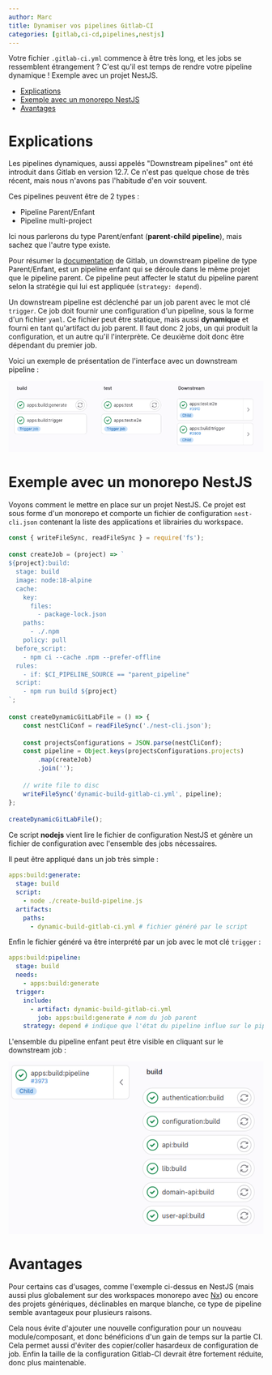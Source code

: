 ```yaml
---
author: Marc
title: Dynamiser vos pipelines Gitlab-CI
categories: [gitlab,ci-cd,pipelines,nestjs]
---
```

Votre fichier `.gitlab-ci.yml` commence à être très long, et les jobs se ressemblent étrangement ? C'est qu'il est temps de rendre votre pipeline dynamique ! Exemple avec un projet NestJS.

- [Explications](#explications)
- [Exemple avec un monorepo NestJS](#exemple-avec-un-monorepo-nestjs)
- [Avantages](#avantages)

# Explications

Les pipelines dynamiques, aussi appelés "Downstream pipelines" ont été introduit dans Gitlab en version 12.7. Ce n'est pas quelque chose de très récent, mais nous n'avons pas l'habitude d'en voir souvent.

Ces pipelines peuvent être de 2 types :
- Pipeline Parent/Enfant
- Pipeline multi-project

Ici nous parlerons du type Parent/enfant (**parent-child pipeline**), mais sachez que l'autre type existe.

Pour résumer la [documentation](https://docs.gitlab.com/ee/ci/pipelines/downstream_pipelines.html) de Gitlab, un downstream pipeline de type Parent/Enfant, est un pipeline enfant qui se déroule dans le même projet que le pipeline parent. Ce pipeline peut affecter le statut du pipeline parent selon la stratégie qui lui est appliquée (`strategy: depend`).

Un downstream pipeline est déclenché par un job parent avec le mot clé `trigger`. Ce job doit fournir une configuration d'un pipeline, sous la forme d'un fichier `yaml`. Ce fichier peut être statique, mais aussi **dynamique** et fourni en tant qu'artifact du job parent. Il faut donc 2 jobs, un qui produit la configuration, et un autre qu'il l'interprète. Ce deuxième doit donc être dépendant du premier job.

Voici un exemple de présentation de l'interface avec un downstream pipeline : 

![downstream pipeline](/assets/images/gitlab/downstream-pipelines.png)


# Exemple avec un monorepo NestJS

Voyons comment le mettre en place sur un projet NestJS. Ce projet est sous forme d'un monorepo et comporte un fichier de configuration `nest-cli.json` contenant la liste des applications et librairies du workspace. 

```js
const { writeFileSync, readFileSync } = require('fs');

const createJob = (project) => `
${project}:build:
  stage: build
  image: node:18-alpine
  cache:
    key:
      files:
        - package-lock.json
    paths:
      - ./.npm
    policy: pull
  before_script:
    - npm ci --cache .npm --prefer-offline
  rules:
    - if: $CI_PIPELINE_SOURCE == "parent_pipeline"
  script:
    - npm run build ${project}
`;

const createDynamicGitLabFile = () => {
    const nestCliConf = readFileSync('./nest-cli.json');

    const projectsConfigurations = JSON.parse(nestCliConf);
    const pipeline = Object.keys(projectsConfigurations.projects)
        .map(createJob)
        .join('');

    // write file to disc
    writeFileSync('dynamic-build-gitlab-ci.yml', pipeline);
};

createDynamicGitLabFile();
```

Ce script **nodejs** vient lire le fichier de configuration NestJS et génère un fichier de configuration avec l'ensemble des jobs nécessaires.

Il peut être appliqué dans un job très simple : 

```yaml
apps:build:generate:
  stage: build
  script:
    - node ./create-build-pipeline.js
  artifacts:
    paths:
      - dynamic-build-gitlab-ci.yml # fichier généré par le script
```

Enfin le fichier généré va être interprété par un job avec le mot clé `trigger` :

```yaml
apps:build:pipeline:
  stage: build
  needs:
    - apps:build:generate
  trigger:
    include:
      - artifact: dynamic-build-gitlab-ci.yml
        job: apps:build:generate # nom du job parent
    strategy: depend # indique que l'état du pipeline influe sur le pipeline parent 
```

L'ensemble du pipeline enfant peut être visible en cliquant sur le downstream job :

![downstream pipeline_children](/assets/images/gitlab/downstream-pipelines-2.png)


# Avantages

Pour certains cas d'usages, comme l'exemple ci-dessus en NestJS (mais aussi plus globalement sur des workspaces monorepo avec [Nx](https://nx.dev/)) ou encore des projets génériques, déclinables en marque blanche, ce type de pipeline semble avantageux pour plusieurs raisons. 

Cela nous évite d'ajouter une nouvelle configuration pour un nouveau module/composant, et donc bénéficions d'un gain de temps sur la partie CI. Cela permet aussi d'éviter des copier/coller hasardeux de configuration de job. Enfin la taille de la configuration Gitlab-CI devrait être fortement réduite, donc plus maintenable.

